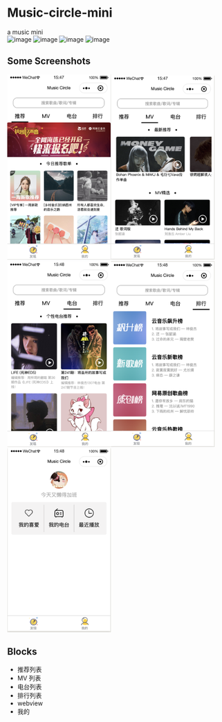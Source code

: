# Music-circle-mini

a music mini  
![image](https://img.shields.io/github/issues/Wildlifes/Music-circle-mini)
![image](https://img.shields.io/github/forks/Wildlifes/Music-circle-mini)
![image](https://img.shields.io/github/stars/Wildlifes/Music-circle-mini)
![image](https://img.shields.io/github/license/Wildlifes/Music-circle-mini)

## Some Screenshots

<img width="240" src="screenshot/推荐.png" ><img width="240" src="screenshot/MV.png" ><img width="240" src="screenshot/电台.png" ><img width="240" src="screenshot/排行.png" ><img width="240" src="screenshot/我的.png" >

## Blocks

- 推荐列表
- MV 列表
- 电台列表
- 排行列表
- webview
- 我的
